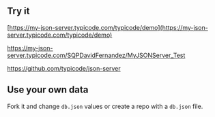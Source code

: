 ## Try it

[https://my-json-server.typicode.com/typicode/demo](https://my-json-server.typicode.com/typicode/demo)

https://my-json-server.typicode.com/SQPDavidFernandez/MyJSONServer_Test

https://github.com/typicode/json-server

## Use your own data

Fork it and change `db.json` values or create a repo with a `db.json` file.
